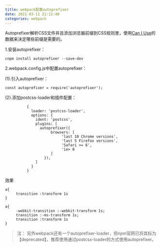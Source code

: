 ```yaml
---
title: webpack配置autoprefixer
date: 2021-03-11 21:12:40
categories: webpack
---
```


Autoprefixer解析CSS文件并且添加浏览器前缀到CSS规则里，使用[Can I Use](http://www.caniuse.com/)的数据来决定哪些前缀是需要的。


1.安装autoprefixer：
```
cnpm install autoprefixer --save-dev
```
2.webpack.config.js中配置autoprefixer：

(1).引入autoprefixer：
```
const autoprefixer = require('autoprefixer');
```
(2).添加postcss-loader和插件配置：
```
          {
            loader: 'postcss-loader',
            options: {
              ident: 'postcss',
              plugins: [
                autoprefixer({
                     browsers: [
                          'last 10 Chrome versions',
                          'last 5 Firefox versions',
                          'Safari >= 6', 
                          'ie> 8
                     ] 
                  }),
              ]
            }
          }
```
效果
```
a{
     transition :transform 1s
}
```
```
a{
     -webkit-transition :-webkit-transform 1s;
     transition :-ms-transform 1s;
     transition :transform 1s
}
```
>注： 另外webpack还有一个autoprefixer-loader，但npm官网已将其标为【deprecated】，推荐使用通过postcss-loader的方式使用autoprefixer。
